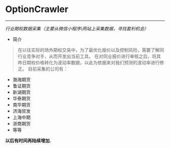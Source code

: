 # OptionCrawler
---
_行业期权数据采集（主要从微信小程序\网站上采集数据，寻找套利机会）_
* 简介
> 在以往实际的场外期权交易中，为了最优化报价以及控制风险，需要了解同行业竞争对手，从而开发出当前工具。
> 在对同业报价进行审核之后，将其昨日期权价格转化为波动率数据，以此为依据来对我们预测的波动率进行修正。
> 目前采集的公司有：

* 渤海期货
* 鲁证期货
* 新湖期货
* 华泰期货
* 南华期货
* 济海贸发
* 上海中期
* 浙商期货
* 等等

__以后有时间再陆续增加.__
